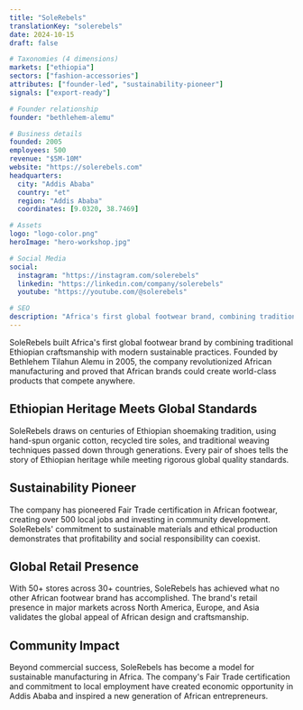 ```yaml
---
title: "SoleRebels"
translationKey: "solerebels"
date: 2024-10-15
draft: false

# Taxonomies (4 dimensions)
markets: ["ethiopia"]
sectors: ["fashion-accessories"]
attributes: ["founder-led", "sustainability-pioneer"]
signals: ["export-ready"]

# Founder relationship
founder: "bethlehem-alemu"

# Business details
founded: 2005
employees: 500
revenue: "$5M-10M"
website: "https://solerebels.com"
headquarters:
  city: "Addis Ababa"
  country: "et"
  region: "Addis Ababa"
  coordinates: [9.0320, 38.7469]

# Assets
logo: "logo-color.png"
heroImage: "hero-workshop.jpg"

# Social Media
social:
  instagram: "https://instagram.com/solerebels"
  linkedin: "https://linkedin.com/company/solerebels"
  youtube: "https://youtube.com/@solerebels"

# SEO
description: "Africa's first global footwear brand, combining traditional Ethiopian craftsmanship with modern sustainable practices"
---
```


SoleRebels built Africa's first global footwear brand by combining traditional Ethiopian craftsmanship with modern sustainable practices. Founded by Bethlehem Tilahun Alemu in 2005, the company revolutionized African manufacturing and proved that African brands could create world-class products that compete anywhere.

## Ethiopian Heritage Meets Global Standards

SoleRebels draws on centuries of Ethiopian shoemaking tradition, using hand-spun organic cotton, recycled tire soles, and traditional weaving techniques passed down through generations. Every pair of shoes tells the story of Ethiopian heritage while meeting rigorous global quality standards.

## Sustainability Pioneer

The company has pioneered Fair Trade certification in African footwear, creating over 500 local jobs and investing in community development. SoleRebels' commitment to sustainable materials and ethical production demonstrates that profitability and social responsibility can coexist.

## Global Retail Presence

With 50+ stores across 30+ countries, SoleRebels has achieved what no other African footwear brand has accomplished. The brand's retail presence in major markets across North America, Europe, and Asia validates the global appeal of African design and craftsmanship.

## Community Impact

Beyond commercial success, SoleRebels has become a model for sustainable manufacturing in Africa. The company's Fair Trade certification and commitment to local employment have created economic opportunity in Addis Ababa and inspired a new generation of African entrepreneurs.

